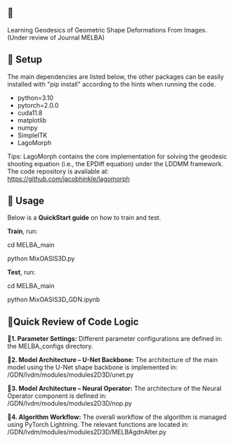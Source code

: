 ## 🧭

Learning Geodesics of Geometric Shape Deformations From Images. (Under review of Journal MELBA)


## 📌 Setup

The main dependencies are listed below, the other packages can be easily installed with "pip install" according to the hints when running the code.

* python=3.10
* pytorch=2.0.0
* cuda11.8
* matplotlib
* numpy
* SimpleITK
* LagoMorph

Tips:
LagoMorph contains the core implementation for solving the geodesic shooting equation (i.e., the EPDiff equation) under the LDDMM framework.
The code repository is available at: https://github.com/jacobhinkle/lagomorph


## 🚀 Usage

Below is a **QuickStart guide** on how to train and test.

**Train**, run:

cd MELBA_main

python MixOASIS3D.py


**Test**, run:

cd MELBA_main

python MixOASIS3D_GDN.ipynb


## 🔬Quick Review of Code Logic

**🔹1. Parameter Settings:**
Different parameter configurations are defined in: the MELBA_configs directory.

**🔹2. Model Architecture – U-Net Backbone:**
The architecture of the main model using the U-Net shape backbone is implemented in: /GDN/lvdm/modules/modules2D3D/unet.py

**🔹3. Model Architecture – Neural Operator:**
The architecture of the Neural Operator component is defined in: /GDN/lvdm/modules/modules2D3D/nop.py

**🔹4. Algorithm Workflow:**
The overall workflow of the algorithm is managed using PyTorch Lightning. The relevant functions are located in: /GDN/lvdm/modules/modules2D3D/MELBAgdnAlter.py
